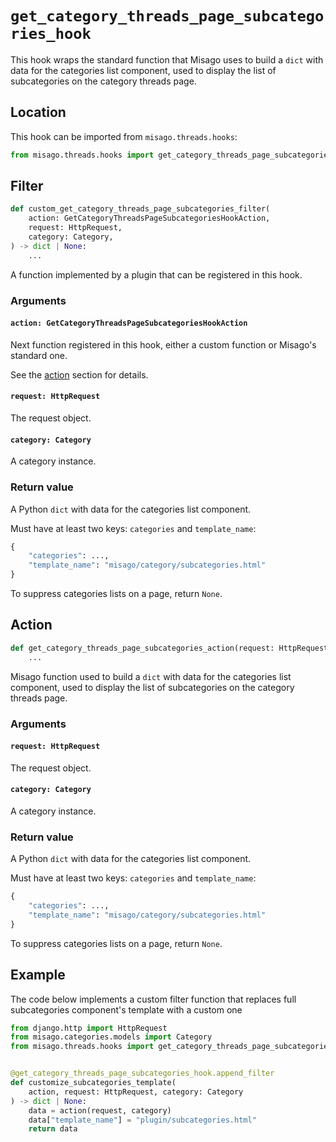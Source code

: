 # `get_category_threads_page_subcategories_hook`

This hook wraps the standard function that Misago uses to build a `dict` with data for the categories list component, used to display the list of subcategories on the category threads page.


## Location

This hook can be imported from `misago.threads.hooks`:

```python
from misago.threads.hooks import get_category_threads_page_subcategories_hook
```


## Filter

```python
def custom_get_category_threads_page_subcategories_filter(
    action: GetCategoryThreadsPageSubcategoriesHookAction,
    request: HttpRequest,
    category: Category,
) -> dict | None:
    ...
```

A function implemented by a plugin that can be registered in this hook.


### Arguments

#### `action: GetCategoryThreadsPageSubcategoriesHookAction`

Next function registered in this hook, either a custom function or Misago's standard one.

See the [action](#action) section for details.


#### `request: HttpRequest`

The request object.


#### `category: Category`

A category instance.


### Return value

A Python `dict` with data for the categories list component.

Must have at least two keys: `categories` and `template_name`:

```python
{
    "categories": ...,
    "template_name": "misago/category/subcategories.html"
}
```

To suppress categories lists on a page, return `None`.


## Action

```python
def get_category_threads_page_subcategories_action(request: HttpRequest, category: Category) -> dict | None:
    ...
```

Misago function used to build a `dict` with data for the categories list component, used to display the list of subcategories on the category threads page.


### Arguments

#### `request: HttpRequest`

The request object.


#### `category: Category`

A category instance.


### Return value

A Python `dict` with data for the categories list component.

Must have at least two keys: `categories` and `template_name`:

```python
{
    "categories": ...,
    "template_name": "misago/category/subcategories.html"
}
```

To suppress categories lists on a page, return `None`.


## Example

The code below implements a custom filter function that replaces full subcategories component's template with a custom one

```python
from django.http import HttpRequest
from misago.categories.models import Category
from misago.threads.hooks import get_category_threads_page_subcategories_hook


@get_category_threads_page_subcategories_hook.append_filter
def customize_subcategories_template(
    action, request: HttpRequest, category: Category
) -> dict | None:
    data = action(request, category)
    data["template_name"] = "plugin/subcategories.html"
    return data
```